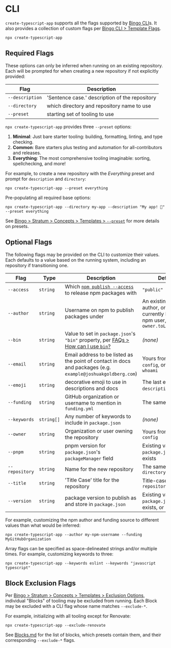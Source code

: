 # CLI

`create-typescript-app` supports all the flags supported by [Bingo CLI](https://www.create.bingo/cli)s.
It also provides a collection of custom flags per [Bingo CLI > Template Flags](https://www.create.bingo/cli#template-flags).

```shell
npx create-typescript-app
```

## Required Flags

These options can only be inferred when running on an existing repository.
Each will be prompted for when creating a new repository if not explicitly provided:

| Flag            | Description                                    |
| --------------- | ---------------------------------------------- |
| `--description` | 'Sentence case.' description of the repository |
| `--directory`   | which directory and repository name to use     |
| `--preset`      | starting set of tooling to use                 |

`npx create-typescript-app` provides three `--preset` options:

1. **Minimal**: Just bare starter tooling: building, formatting, linting, and type checking.
2. **Common**: Bare starters plus testing and automation for all-contributors and releases.
3. **Everything**: The most comprehensive tooling imaginable: sorting, spellchecking, and more!

For example, to create a new repository with the _Everything_ preset and prompt for `description` and `directory`:

```shell
npx create-typescript-app --preset everything
```

Pre-populating all required base options:

```shell
npx create-typescript-app --directory my-app --description "My app! 💖" --preset everything
```

See [Bingo > Stratum > Concepts > Templates > `--preset`](https://www.create.bingo/engines/stratum/concepts/templates#--preset) for more details on presets.

## Optional Flags

The following flags may be provided on the CLI to customize their values.
Each defaults to a value based on the running system, including an repository if transitioning one.

| Flag           | Type       | Description                                                                                                         | Default                                                                               |
| -------------- | ---------- | ------------------------------------------------------------------------------------------------------------------- | ------------------------------------------------------------------------------------- |
| `--access`     | `string`   | Which [`npm publish --access`](https://docs.npmjs.com/cli/commands/npm-publish#access) to release npm packages with | `"public"`                                                                            |
| `--author`     | `string`   | Username on npm to publish packages under                                                                           | An existing npm author, or the currently logged in npm user, or `owner.toLowerCase()` |
| `--bin`        | `string`   | Value to set in `package.json`'s `"bin"` property, per [FAQs > How can I use `bin`?](./FAQs.md#how-can-i-use-bin)   | _(none)_                                                                              |
| `--email`      | `string`   | Email address to be listed as the point of contact in docs and packages (e.g. `example@joshuakgoldberg.com`)        | Yours from `gh`, `git config`, or `npm whoami`                                        |
| `--emoji`      | `string`   | decorative emoji to use in descriptions and docs                                                                    | The last emoji from `description`, or `"💖"`                                          |
| `--funding`    | `string`   | GitHub organization or username to mention in `funding.yml`                                                         | The same as `owner`                                                                   |
| `--keywords`   | `string[]` | Any number of keywords to include in `package.json`                                                                 | _(none)_                                                                              |
| `--owner`      | `string`   | Organization or user owning the repository                                                                          | Yours from `gh` or `git config`                                                       |
| `--pnpm`       | `string`   | pnpm version for `package.json`'s `packageManager` field                                                            | Existing value in `package.json` if it exists                                         |
| `--repository` | `string`   | Name for the new repository                                                                                         | The same as `--directory`                                                             |
| `--title`      | `string`   | 'Title Case' title for the repository                                                                               | Title-cased `repository`                                                              |
| `--version`    | `string`   | package version to publish as and store in `package.json`                                                           | Existing value in `package.json` if it exists, or `"0.0.0"`                           |

For example, customizing the npm author and funding source to different values than what would be inferred:

```shell
npx create-typescript-app --author my-npm-username --funding MyGitHubOrganization
```

Array flags can be specified as space-delineated strings and/or multiple times.
For example, customizing keywords to three:

```shell
npx create-typescript-app --keywords eslint --keywords "javascript typescript"
```

## Block Exclusion Flags

Per [Bingo > Stratum > Concepts > Templates > Exclusion Options](https://www.create.bingo/engines/stratum/concepts/templates#exclusion-options), individual "Blocks" of tooling may be excluded from running.
Each Block may be excluded with a CLI flag whose name matches `--exclude-*`.

For example, initializing with all tooling except for Renovate:

```shell
npx create-typescript-app --exclude-renovate
```

See [Blocks.md](./Blocks.md) for the list of blocks, which presets contain them, and their corresponding `--exclude-*` flags.
